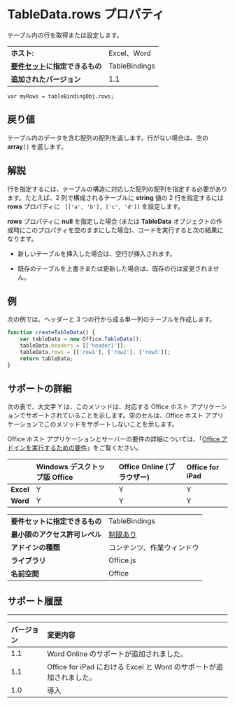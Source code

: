 
# <a name="tabledata.rows-property"></a>TableData.rows プロパティ
テーブル内の行を取得または設定します。

|||
|:-----|:-----|
|**ホスト:**|Excel、Word|
|**[要件セット](../../docs/overview/specify-office-hosts-and-api-requirements.md)に指定できるもの**|TableBindings|
|**追加されたバージョン**|1.1|

```
var myRows = tableBindingObj.rows;
```


## <a name="return-value"></a>戻り値

テーブル内のデータを含む配列の配列を返します。行がない場合は、空の  **array**`[]` を返します。


## <a name="remarks"></a>解説

行を指定するには、テーブルの構造に対応した配列の配列を指定する必要があります。たとえば、2 列で構成されるテーブルに **string** 値の 2 行を指定するには **rows** プロパティに ` [['a', 'b'], ['c', 'd']]` を設定します。

**rows** プロパティに **null** を指定した場合 (または **TableData** オブジェクトの作成時にこのプロパティを空のままにした場合)、コードを実行すると次の結果になります。


- 新しいテーブルを挿入した場合は、空行が挿入されます。
    
- 既存のテーブルを上書きまたは更新した場合は、既存の行は変更されません。
    

## <a name="example"></a>例

次の例では、ヘッダーと 3 つの行から成る単一列のテーブルを作成します。


```js
function createTableData() {
    var tableData = new Office.TableData();
    tableData.headers = [['header1']];
    tableData.rows = [['row1'], ['row2'], ['row3']];
    return tableData;
}
```


## <a name="support-details"></a>サポートの詳細


次の表で、大文字 Y は、このメソッドは、対応する Office ホスト アプリケーションでサポートされていることを示します。空のセルは、Office ホスト アプリケーションでこのメソッドをサポートしないことを示します。

Office ホスト アプリケーションとサーバーの要件の詳細については、「[Office アドインを実行するための要件](../../docs/overview/requirements-for-running-office-add-ins.md)」をご覧ください。


||**Windows デスクトップ版 Office**|**Office Online (ブラウザー)**|**Office for iPad**|
|:-----|:-----|:-----|:-----|
|**Excel**|Y|Y|Y|
|**Word**|Y|Y|Y|


|||
|:-----|:-----|
|**要件セットに指定できるもの**|TableBindings|
|**最小限のアクセス許可レベル**|[制限あり](../../docs/develop/requesting-permissions-for-api-use-in-content-and-task-pane-add-ins.md)|
|**アドインの種類**|コンテンツ、作業ウィンドウ|
|**ライブラリ**|Office.js|
|**名前空間**|Office|

## <a name="support-history"></a>サポート履歴



****


|**バージョン**|**変更内容**|
|:-----|:-----|
|1.1|Word Online のサポートが追加されました。|
|1.1|Office for iPad における Excel と Word のサポートが追加されました。|
|1.0|導入|
